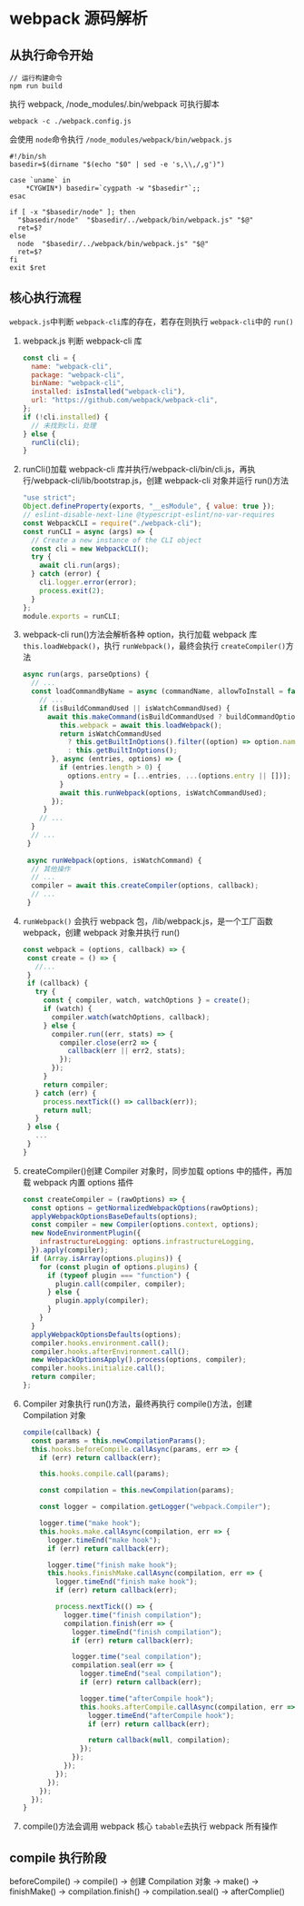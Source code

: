 # webpack 源码解析

## 从执行命令开始

```
// 运行构建命令
npm run build
```

执行 webpack, /node_modules/.bin/webpack 可执行脚本

`webpack -c ./webpack.config.js`

会使用 `node`命令执行 `/node_modules/webpack/bin/webpack.js`

```shell
#!/bin/sh
basedir=$(dirname "$(echo "$0" | sed -e 's,\\,/,g')")

case `uname` in
    *CYGWIN*) basedir=`cygpath -w "$basedir"`;;
esac

if [ -x "$basedir/node" ]; then
  "$basedir/node"  "$basedir/../webpack/bin/webpack.js" "$@"
  ret=$?
else
  node  "$basedir/../webpack/bin/webpack.js" "$@"
  ret=$?
fi
exit $ret

```

## 核心执行流程

`webpack.js`中判断 `webpack-cli`库的存在，若存在则执行 `webpack-cli`中的 `run()`

1. webpack.js 判断 webpack-cli 库

   ```js
   const cli = {
     name: "webpack-cli",
     package: "webpack-cli",
     binName: "webpack-cli",
     installed: isInstalled("webpack-cli"),
     url: "https://github.com/webpack/webpack-cli",
   };
   if (!cli.installed) {
     // 未找到cli，处理
   } else {
     runCli(cli);
   }
   ```
2. runCli()加载 webpack-cli 库并执行/webpack-cli/bin/cli.js，再执行/webpack-cli/lib/bootstrap.js，创建 webpack-cli 对象并运行 run()方法

   ```js
   "use strict";
   Object.defineProperty(exports, "__esModule", { value: true });
   // eslint-disable-next-line @typescript-eslint/no-var-requires
   const WebpackCLI = require("./webpack-cli");
   const runCLI = async (args) => {
     // Create a new instance of the CLI object
     const cli = new WebpackCLI();
     try {
       await cli.run(args);
     } catch (error) {
       cli.logger.error(error);
       process.exit(2);
     }
   };
   module.exports = runCLI;
   ```
3. webpack-cli run()方法会解析各种 option，执行加载 webpack 库 `this.loadWebpack()`，执行 `runWebpack()`，最终会执行 `createCompiler()`方法

   ```js
   async run(args, parseOptions) {
     // ...
     const loadCommandByName = async (commandName, allowToInstall = false) => {
       // ...
       if (isBuildCommandUsed || isWatchCommandUsed) {
         await this.makeCommand(isBuildCommandUsed ? buildCommandOptions : watchCommandOptions, async () => {
            this.webpack = await this.loadWebpack();
            return isWatchCommandUsed
              ? this.getBuiltInOptions().filter((option) => option.name !== "watch")
              : this.getBuiltInOptions();
          }, async (entries, options) => {
            if (entries.length > 0) {
              options.entry = [...entries, ...(options.entry || [])];
            }
            await this.runWebpack(options, isWatchCommandUsed);
          });
        }
       // ...
     }
     // ...
    }
    
    async runWebpack(options, isWatchCommand) {
     // 其他操作
     // ...
     compiler = await this.createCompiler(options, callback);
     // ...
    }
   ```
4. `runWebpack()` 会执行 webpack 包，/lib/webpack.js，是一个工厂函数 webpack，创建 webpack 对象并执行 run()

   ```js
   const webpack = (options, callback) => {
    const create = () => {
      //...
    }
    if (callback) {
      try {
        const { compiler, watch, watchOptions } = create();
        if (watch) {
          compiler.watch(watchOptions, callback);
        } else {
          compiler.run((err, stats) => {
            compiler.close(err2 => {
              callback(err || err2, stats);
            });
          });
        }
        return compiler;
      } catch (err) {
        process.nextTick(() => callback(err));
        return null;
      }
    } else {
      ...
    }
   }
   ```
5. createCompiler()创建 Compiler 对象时，同步加载 options 中的插件，再加载 webpack 内置 options 插件

   ```js
   const createCompiler = (rawOptions) => {
     const options = getNormalizedWebpackOptions(rawOptions);
     applyWebpackOptionsBaseDefaults(options);
     const compiler = new Compiler(options.context, options);
     new NodeEnvironmentPlugin({
       infrastructureLogging: options.infrastructureLogging,
     }).apply(compiler);
     if (Array.isArray(options.plugins)) {
       for (const plugin of options.plugins) {
         if (typeof plugin === "function") {
           plugin.call(compiler, compiler);
         } else {
           plugin.apply(compiler);
         }
       }
     }
     applyWebpackOptionsDefaults(options);
     compiler.hooks.environment.call();
     compiler.hooks.afterEnvironment.call();
     new WebpackOptionsApply().process(options, compiler);
     compiler.hooks.initialize.call();
     return compiler;
   };
   ```
6. Compiler 对象执行 run()方法，最终再执行 compile()方法，创建 Compilation 对象

   ```js
   compile(callback) {
     const params = this.newCompilationParams();
     this.hooks.beforeCompile.callAsync(params, err => {
       if (err) return callback(err);

       this.hooks.compile.call(params);

       const compilation = this.newCompilation(params);

       const logger = compilation.getLogger("webpack.Compiler");

       logger.time("make hook");
       this.hooks.make.callAsync(compilation, err => {
         logger.timeEnd("make hook");
         if (err) return callback(err);

         logger.time("finish make hook");
         this.hooks.finishMake.callAsync(compilation, err => {
           logger.timeEnd("finish make hook");
           if (err) return callback(err);

           process.nextTick(() => {
             logger.time("finish compilation");
             compilation.finish(err => {
               logger.timeEnd("finish compilation");
               if (err) return callback(err);

               logger.time("seal compilation");
               compilation.seal(err => {
                 logger.timeEnd("seal compilation");
                 if (err) return callback(err);

                 logger.time("afterCompile hook");
                 this.hooks.afterCompile.callAsync(compilation, err => {
                   logger.timeEnd("afterCompile hook");
                   if (err) return callback(err);

                   return callback(null, compilation);
                 });
               });
             });
           });
         });
       });
     });
   }
   ```
7. compile()方法会调用 webpack 核心 `tabable`去执行 webpack 所有操作

## compile 执行阶段

beforeCompile() -> compile() -> 创建 Compilation 对象 -> make() -> finishMake() -> compilation.finish() -> compilation.seal() -> afterComplie()
